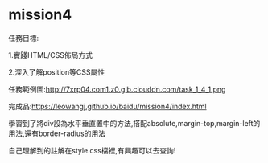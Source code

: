 # mission4

任務目標:

1.實踐HTML/CSS佈局方式

2.深入了解position等CSS屬性

任務範例圖:http://7xrp04.com1.z0.glb.clouddn.com/task_1_4_1.png

完成品:https://leowangj.github.io/baidu/mission4/index.html

學習到了將div設為水平垂直置中的方法,搭配absolute,margin-top,margin-left的用法,還有border-radius的用法

自己理解到的註解在style.css檔裡,有興趣可以去查詢!
